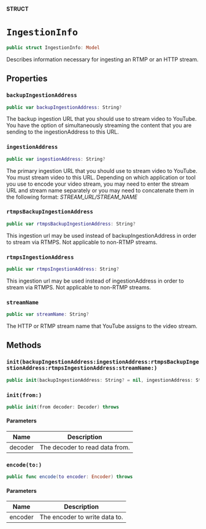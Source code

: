 **STRUCT**

# `IngestionInfo`

```swift
public struct IngestionInfo: Model
```

Describes information necessary for ingesting an RTMP or an HTTP stream.

## Properties
### `backupIngestionAddress`

```swift
public var backupIngestionAddress: String?
```

The backup ingestion URL that you should use to stream video to YouTube. You have the option of simultaneously streaming the content that you are sending to the ingestionAddress to this URL.

### `ingestionAddress`

```swift
public var ingestionAddress: String?
```

The primary ingestion URL that you should use to stream video to YouTube. You must stream video to this URL. Depending on which application or tool you use to encode your video stream, you may need to enter the stream URL and stream name separately or you may need to concatenate them in the following format: *STREAM_URL/STREAM_NAME*

### `rtmpsBackupIngestionAddress`

```swift
public var rtmpsBackupIngestionAddress: String?
```

This ingestion url may be used instead of backupIngestionAddress in order to stream via RTMPS. Not applicable to non-RTMP streams.

### `rtmpsIngestionAddress`

```swift
public var rtmpsIngestionAddress: String?
```

This ingestion url may be used instead of ingestionAddress in order to stream via RTMPS. Not applicable to non-RTMP streams.

### `streamName`

```swift
public var streamName: String?
```

The HTTP or RTMP stream name that YouTube assigns to the video stream.

## Methods
### `init(backupIngestionAddress:ingestionAddress:rtmpsBackupIngestionAddress:rtmpsIngestionAddress:streamName:)`

```swift
public init(backupIngestionAddress: String? = nil, ingestionAddress: String? = nil, rtmpsBackupIngestionAddress: String? = nil, rtmpsIngestionAddress: String? = nil, streamName: String? = nil)
```

### `init(from:)`

```swift
public init(from decoder: Decoder) throws
```

#### Parameters

| Name | Description |
| ---- | ----------- |
| decoder | The decoder to read data from. |

### `encode(to:)`

```swift
public func encode(to encoder: Encoder) throws
```

#### Parameters

| Name | Description |
| ---- | ----------- |
| encoder | The encoder to write data to. |